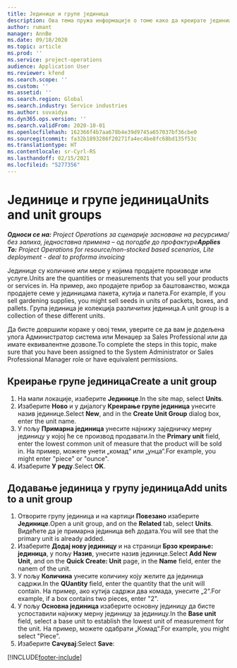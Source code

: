 ```yaml
---
title: Јединице и групе јединица
description: Ова тема пружа информације о томе како да креирате јединице и групе јединица у услузи Dynamics 365 Project Operations.
author: rumant
manager: AnnBe
ms.date: 09/18/2020
ms.topic: article
ms.prod: ''
ms.service: project-operations
audience: Application User
ms.reviewer: kfend
ms.search.scope: ''
ms.custom: ''
ms.assetid: ''
ms.search.region: Global
ms.search.industry: Service industries
ms.author: suvaidya
ms.dyn365.ops.version: ''
ms.search.validFrom: 2020-10-01
ms.openlocfilehash: 162366f4b7aa678b4e39d9745a657037bf36cbe0
ms.sourcegitcommit: fa32b1893286f20271fa4ec4be8fc68bd135f53c
ms.translationtype: HT
ms.contentlocale: sr-Cyrl-RS
ms.lasthandoff: 02/15/2021
ms.locfileid: "5277356"
---
```

# <a name="units-and-unit-groups"></a><span data-ttu-id="ee0c8-103">Јединице и групе јединица</span><span class="sxs-lookup"><span data-stu-id="ee0c8-103">Units and unit groups</span></span>

<span data-ttu-id="ee0c8-104">_**Односи се на:** Project Operations за сценарије засноване на ресурсима/без залиха, једноставна примена – од погодбе до профактуре_</span><span class="sxs-lookup"><span data-stu-id="ee0c8-104">_**Applies To:** Project Operations for resource/non-stocked based scenarios, Lite deployment - deal to proforma invoicing_</span></span>

<span data-ttu-id="ee0c8-105">Јединице су количине или мере у којима продајете производе или услуге.</span><span class="sxs-lookup"><span data-stu-id="ee0c8-105">Units are the quantities or measurements that you sell your products or services in.</span></span> <span data-ttu-id="ee0c8-106">На пример, ако продајете прибор за баштованство, можда продајете семе у јединицама пакета, кутија и палета.</span><span class="sxs-lookup"><span data-stu-id="ee0c8-106">For example, if you sell gardening supplies, you might sell seeds in units of packets, boxes, and pallets.</span></span> <span data-ttu-id="ee0c8-107">Група јединица је колекција различитих јединица.</span><span class="sxs-lookup"><span data-stu-id="ee0c8-107">A unit group is a collection of these different units.</span></span>

<span data-ttu-id="ee0c8-108">Да бисте довршили кораке у овој теми, уверите се да вам је додељена улога Администратор система или Менаџер за Sales Professional или да имате еквивалентне дозволе.</span><span class="sxs-lookup"><span data-stu-id="ee0c8-108">To complete the steps in this topic, make sure that you have been assigned to the System Administrator or Sales Professional Manager role or have equivalent permissions.</span></span>

## <a name="create-a-unit-group"></a><span data-ttu-id="ee0c8-109">Креирање групе јединица</span><span class="sxs-lookup"><span data-stu-id="ee0c8-109">Create a unit group</span></span>

1. <span data-ttu-id="ee0c8-110">На мапи локације, изаберите **Јединице**.</span><span class="sxs-lookup"><span data-stu-id="ee0c8-110">In the site map, select **Units**.</span></span>
2. <span data-ttu-id="ee0c8-111">Изаберите **Ново** и у дијалогу **Креирање групе јединица** унесите назив јединице.</span><span class="sxs-lookup"><span data-stu-id="ee0c8-111">Select **New**, and in the **Create Unit Group** dialog box, enter the unit name.</span></span>
3. <span data-ttu-id="ee0c8-112">У пољу **Примарна јединица** унесите најнижу заједничку мерну јединицу у којој ће се производ продавати.</span><span class="sxs-lookup"><span data-stu-id="ee0c8-112">In the **Primary unit** field, enter the lowest common unit of measure that the product will be sold in.</span></span> <span data-ttu-id="ee0c8-113">На пример, можете унети „комад“ или „унца“.</span><span class="sxs-lookup"><span data-stu-id="ee0c8-113">For example, you might enter "piece" or "ounce".</span></span>
4. <span data-ttu-id="ee0c8-114">Изаберите **У реду**.</span><span class="sxs-lookup"><span data-stu-id="ee0c8-114">Select **OK**.</span></span>

## <a name="add-units-to-a-unit-group"></a><span data-ttu-id="ee0c8-115">Додавање јединица у групу јединица</span><span class="sxs-lookup"><span data-stu-id="ee0c8-115">Add units to a unit group</span></span>

1. <span data-ttu-id="ee0c8-116">Отворите групу јединица и на картици **Повезано** изаберите **Јединице**.</span><span class="sxs-lookup"><span data-stu-id="ee0c8-116">Open a unit group, and on the **Related** tab, select **Units**.</span></span> <span data-ttu-id="ee0c8-117">Видећете да је примарна јединица већ додата.</span><span class="sxs-lookup"><span data-stu-id="ee0c8-117">You will see that the primary unit is already added.</span></span>
2. <span data-ttu-id="ee0c8-118">Изаберите **Додај нову јединицу** и на страници **Брзо креирање: јединица**, у пољу **Назив**, унесите назив јединице.</span><span class="sxs-lookup"><span data-stu-id="ee0c8-118">Select **Add New Unit**, and on the **Quick Create: Unit** page, in the **Name** field, enter the nanem of the unit.</span></span>
3. <span data-ttu-id="ee0c8-119">У пољу **Количина** унесите количину коју желите да јединица садржи.</span><span class="sxs-lookup"><span data-stu-id="ee0c8-119">In the **QUantity** field, enter the quantity that the unit will contain.</span></span> <span data-ttu-id="ee0c8-120">На пример, ако кутија садржи два комада, унесите „2“.</span><span class="sxs-lookup"><span data-stu-id="ee0c8-120">For example, if a box contains two pieces, enter "2".</span></span> 
4. <span data-ttu-id="ee0c8-121">У пољу **Основна јединица** изаберите основну јединицу да бисте успоставили најнижу мерну јединицу за јединицу.</span><span class="sxs-lookup"><span data-stu-id="ee0c8-121">In the **Base unit** field, select a base unit to establish the lowest unit of measurement for the unit.</span></span> <span data-ttu-id="ee0c8-122">На пример, можете одабрати „Комад“.</span><span class="sxs-lookup"><span data-stu-id="ee0c8-122">For example, you might select "Piece".</span></span>
5. <span data-ttu-id="ee0c8-123">Изаберите **Сачувај**:</span><span class="sxs-lookup"><span data-stu-id="ee0c8-123">Select **Save**:</span></span>


[!INCLUDE[footer-include](../includes/footer-banner.md)]